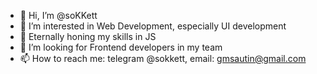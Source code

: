 - 👋 Hi, I’m @soKKett
- 👀 I’m interested in Web Development, especially UI development
- 🌱 Eternally honing my skills in JS
- 💞️ I’m looking for Frontend developers in my team
- 📫 How to reach me: telegram @sokkett, email: gmsautin@gmail.com
